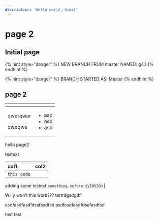 ```yaml
---
description: 'Hello world, Gina!'
---
```


# page 2

## Initial page

{% hint style="danger" %}
NEW BRANCH FROM master NAMED: g4.1
{% endhint %}

{% hint style="danger" %}
BRANCH STARTED AS: Master
{% endhint %}

## page 2

<table>
  <thead>
    <tr>
      <th style="text-align:left"></th>
      <th style="text-align:left"></th>
    </tr>
  </thead>
  <tbody>
    <tr>
      <td style="text-align:left">
        <p>qwerqwer</p>
        <p>qweqwe</p>
      </td>
      <td style="text-align:left">
        <ul>
          <li>asd</li>
          <li>asd</li>
          <li>asd</li>
        </ul>
      </td>
    </tr>
  </tbody>
</table>



hello page2

testext

| col1 | col2 |
| :--- | :--- |
| `this code` |  |

adding some testext `something.before:$VERSION` \|

WHy won't this work??? tertrdgsdgdf

asdfasdfasdfdsafasdfsd asdfasdfasdfdsafasdfsd

test test


